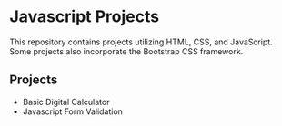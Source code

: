 # Javascript Projects
This repository contains projects utilizing HTML, CSS, and JavaScript. Some projects also incorporate the Bootstrap CSS framework.

## Projects
- Basic Digital Calculator
- Javascript Form Validation 
